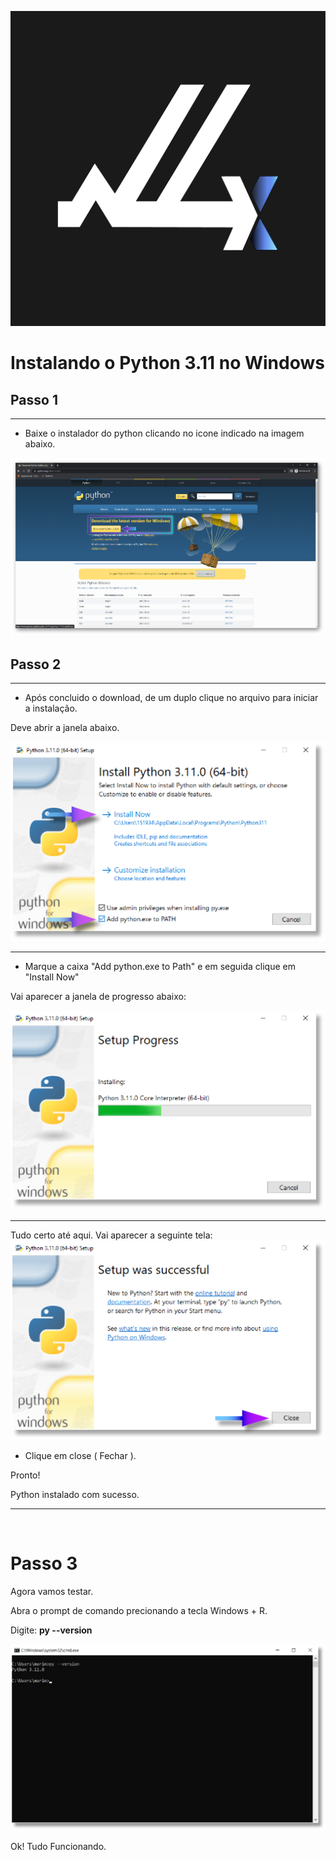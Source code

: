 ![alternate text](/aula_00/logo/lg_q_v1.png)

# Instalando o Python 3.11 no Windows

## Passo 1 
---
- Baixe o instalador do python clicando no icone indicado na imagem abaixo.

![alternate text](/aula_00/Instalador_pyt_janelas/download_link_python.png)

## Passo 2
---
- Após concluido o download, de um duplo clique no arquivo para iniciar a instalação.

Deve abrir a janela abaixo.

![alternate text](/aula_00/Instalador_pyt_janelas/Ativo_2Maior.png)


--- 
- Marque a caixa "Add python.exe to Path" e em seguida clique em "Install Now"

Vai aparecer a janela de progresso abaixo:

![alternate text](/aula_00/Instalador_pyt_janelas/Ativo_1maior.png)

---
Tudo certo até aqui. Vai aparecer a seguinte tela:
![alternate text](/aula_00/Instalador_pyt_janelas/Janela_03_maior.png)

- Clique em close ( Fechar ).

Pronto!

Python instalado com sucesso.
***
&nbsp;
# Passo 3
Agora vamos testar.


Abra o prompt de comando precionando a tecla Windows + R.

Digite: **py --version**

![alternate text](/aula_00/Instalador_pyt_janelas/Janela_cmd_v.png)

Ok! Tudo Funcionando.
